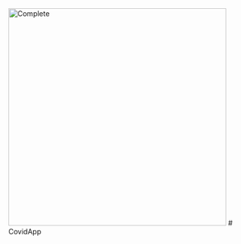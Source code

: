 <img width="432" height = "432" alt="Complete" src="https://user-images.githubusercontent.com/8769408/117571928-4e761a80-b0ee-11eb-895a-381b1b666a76.png">
# CovidApp
